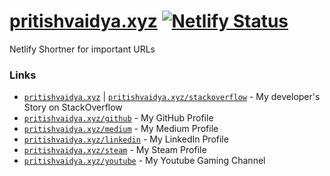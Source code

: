 # [pritishvaidya.xyz](https://pritishvaidya.xyz) [![Netlify Status](https://api.netlify.com/api/v1/badges/7234b90b-fe98-47e9-a368-f064c1da8d71/deploy-status)](https://app.netlify.com/sites/pritishvaidya-xyz/deploys)
Netlify Shortner for important URLs

### Links
- [`pritishvaidya.xyz`](https://pritishvaidya.xyz) | [`pritishvaidya.xyz/stackoverflow`](https://pritishvaidya.xyz/stackoverflow) - My developer's Story on StackOverflow
- [`pritishvaidya.xyz/github`](https://pritishvaidya.xyz/github) - My GitHub Profile
- [`pritishvaidya.xyz/medium`](https://pritishvaidya.xyz/medium) - My Medium Profile
- [`pritishvaidya.xyz/linkedin`](https://pritishvaidya.xyz/linkedin) - My LinkedIn Profile
- [`pritishvaidya.xyz/steam`](https://pritishvaidya.xyz/steam) - My Steam Profile
- [`pritishvaidya.xyz/youtube`](https://pritishvaidya.xyz/youtube) - My Youtube Gaming Channel

